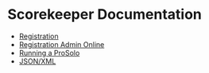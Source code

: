 # Scorekeeper Documentation

- [Registration](registration.md)
- [Registration Admin Online](onlineregadmin.md)
- [Running a ProSolo](runningpro.md)
- [JSON/XML](jsonxmlfeed.md)

